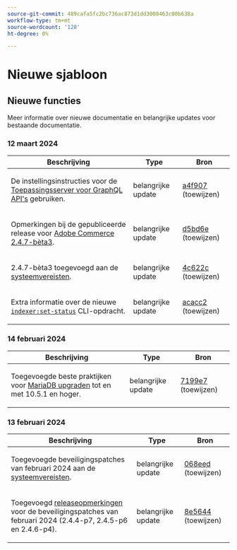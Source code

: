 ```yaml
---
source-git-commit: 489cafa5fc2bc736ac873d1dd3008463c00b638a
workflow-type: tm+mt
source-wordcount: '128'
ht-degree: 0%

---
```

# Nieuwe sjabloon

## Nieuwe functies

Meer informatie over nieuwe documentatie en belangrijke updates voor bestaande documentatie.

### 12 maart 2024

<table style="table-layout:auto;">
  <thead>
    <tr>
      <th>Beschrijving</th>
      <th>Type</th>
      <th>Bron</th>
    </tr>
  </thead>
  <tbody>
    <tr>
      <td><p>De instellingsinstructies voor de <a href="https://experienceleague.adobe.com/docs/commerce-operations/performance-best-practices/performance-best-practices/application-server.html">Toepassingsserver voor GraphQL API's</a> gebruiken.</p>
</td>
      <td>belangrijke update</td>
      <td><a href="https://github.com/AdobeDocs/commerce-operations.en/commit/a4f907a793b4384cb7c162c032a153fafbbc6ff3">a4f907</a> (toewijzen)</td>
    </tr>
    <tr>
      <td><p>Opmerkingen bij de gepubliceerde release voor <a href="https://experienceleague.adobe.com/docs/commerce-operations/release/notes/adobe-commerce/2-4-7.html">Adobe Commerce 2.4.7-bèta3</a>.</p>
</td>
      <td>belangrijke update</td>
      <td><a href="https://github.com/AdobeDocs/commerce-operations.en/commit/d5bd6e1e9af78b24c687554261a50d4dce9483d6">d5bd6e</a> (toewijzen)</td>
    </tr>
    <tr>
      <td><p>2.4.7-bèta3 toegevoegd aan de <a href="https://experienceleague.adobe.com/docs/commerce-operations/installation-guide/system-requirements.html">systeemvereisten</a>.</p>
</td>
      <td>belangrijke update</td>
      <td><a href="https://github.com/AdobeDocs/commerce-operations.en/commit/4c622c47862c61fc9e6587ff95b3ac45142c2318">4c622c</a> (toewijzen)</td>
    </tr>
    <tr>
      <td><p>Extra informatie over de nieuwe <a href="https://experienceleague.adobe.com/docs/commerce-operations/configuration-guide/cli/manage-indexers.html"><code class="language-plaintext highlighter-rouge">indexer:set-status</code></a> CLI-opdracht.</p>
</td>
      <td>belangrijke update</td>
      <td><a href="https://github.com/AdobeDocs/commerce-operations.en/commit/acacc285f8b977b33bb27af76c971bc4015a2b45">acacc2</a> (toewijzen)</td>
    </tr>
  </tbody>
</table><!-- date_group -->

### 14 februari 2024

<table style="table-layout:auto;">
  <thead>
    <tr>
      <th>Beschrijving</th>
      <th>Type</th>
      <th>Bron</th>
    </tr>
  </thead>
  <tbody>
    <tr>
      <td><p>Toegevoegde beste praktijken voor <a href="https://experienceleague.adobe.com/docs/commerce-operations/implementation-playbook/best-practices/maintenance/mariadb-upgrade.html">MariaDB upgraden</a> tot en met 10.5.1 en hoger.</p>
</td>
      <td>belangrijke update</td>
      <td><a href="https://github.com/AdobeDocs/commerce-operations.en/commit/7199e74f82cef6dd682f5e240ee2b6fc56da18c8">7199e7</a> (toewijzen)</td>
    </tr>
  </tbody>
</table>

### 13 februari 2024

<table style="table-layout:auto;">
  <thead>
    <tr>
      <th>Beschrijving</th>
      <th>Type</th>
      <th>Bron</th>
    </tr>
  </thead>
  <tbody>
    <tr>
      <td><p>Toegevoegde beveiligingspatches van februari 2024 aan de <a href="https://experienceleague.adobe.com/docs/commerce-operations/installation-guide/system-requirements.html">systeemvereisten</a>.</p>
</td>
      <td>belangrijke update</td>
      <td><a href="https://github.com/AdobeDocs/commerce-operations.en/commit/068eed591b461ba6c91b0e3d517dc712215c6b33">068eed</a> (toewijzen)</td>
    </tr>
    <tr>
      <td><p>Toegevoegd <a href="https://experienceleague.adobe.com/docs/commerce-operations/release/notes/overview.html">releaseopmerkingen</a> voor de beveiligingspatches van februari 2024 (2.4.4-p7, 2.4.5-p6 en 2.4.6-p4).</p>
</td>
      <td>belangrijke update</td>
      <td><a href="https://github.com/AdobeDocs/commerce-operations.en/commit/8e5644951114daa5d0841b7fdd32ce37b9803118">8e5644</a> (toewijzen)</td>
    </tr>
  </tbody>
</table><!-- date_group --><!-- month_group --><!-- year_group -->
